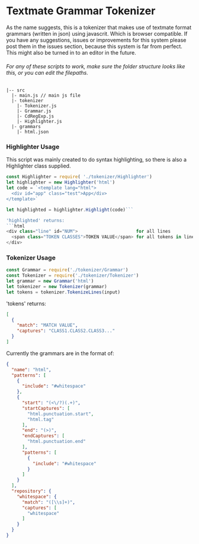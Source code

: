 # Textmate Grammar Tokenizer
As the name suggests, this is a tokenizer that makes use of textmate format grammars (written in json) using  javascrit. Which is browser compatible. If you have any suggestions, issues or improvements for this system please post them in the issues section, because this system is far from perfect.
This might also be turned in to an editor in the future.

###### For any of these scripts to work, make sure the folder structure looks like this, or you can edit the filepaths.
```
|-- src
  |- main.js // main js file
  |- tokenizer
    |- Tokenizer.js
    |- Grammar.js
    |- CdRegExp.js
    |- Highlighter.js
  |- grammars
    |- html.json
```

### Highlighter Usage
This script was mainly created to do syntax highlighting, so there is also a Highlighter class supplied.
```javascript
const Highlighter = require( './tokenizer/Highlighter')
let highlighter = new Highlighter('html')
let code = `<template lang="html">
  <div id="app" class="test">App</div>
</template>`

let highlighted = highlighter.Highlight(code)```

'highlighted' returns:
```html
<div class="line" id="NUM">                      for all lines
  <span class="TOKEN CLASSES">TOKEN VALUE</span> for all tokens in line
</div>
```

### Tokenizer Usage
```javascript
const Grammar = require('./tokenizer/Grammar')
const Tokenizer = require('./tokenizer/Tokenizer')
let grammar = new Grammar('html')
let tokenizer = new Tokenizer(grammar)
let tokens = tokenizer.TokenizeLines(input)
```

'tokens' returns:
```json
[
  {
    "match": "MATCH VALUE",
    "captures": "CLASS1.CLASS2.CLASS3..."
  }
]
```

Currently the grammars are in the format of:
```json
{
  "name": "html",
  "patterns": [
    {
      "include": "#whitespace"
    },
    {
      "start": "(<\/?)(.+)",
      "startCaptures": [
        "html.punctuation.start",
        "html.tag"
      ],
      "end": "(>)",
      "endCaptures": [
        "html.punctuation.end"
      ],
      "patterns": [
        {
          "include": "#whitespace"
        }
      ]
    }
  ],
  "repository": {
    "whitespace": {
      "match": "([\\s]+)",
      "captures": [
        "whitespace"
      ]
    }
  }
}
```
